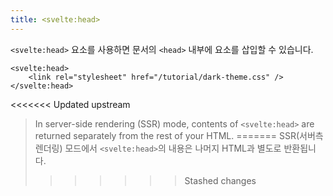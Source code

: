 ```yaml
---
title: <svelte:head>
---
```


`<svelte:head>` 요소를 사용하면 문서의 `<head>` 내부에 요소를 삽입할 수 있습니다.

```svelte
<svelte:head>
	<link rel="stylesheet" href="/tutorial/dark-theme.css" />
</svelte:head>
```

<<<<<<< Updated upstream
> In server-side rendering (SSR) mode, contents of `<svelte:head>` are returned separately from the rest of your HTML.
=======
> SSR(서버측 렌더링) 모드에서 `<svelte:head>`의 내용은 나머지 HTML과 별도로 반환됩니다.
>>>>>>> Stashed changes
